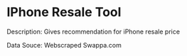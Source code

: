 # IPhone Resale Tool

Description: Gives recommendation for iPhone resale price

Data Souce: Webscraped Swappa.com
